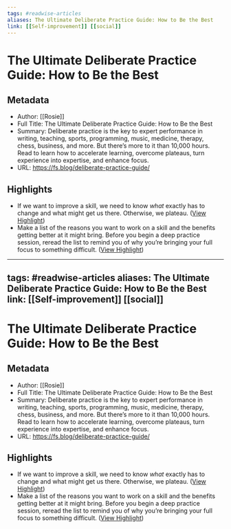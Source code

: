 ```yaml
---
tags: #readwise-articles
aliases: The Ultimate Deliberate Practice Guide: How to Be the Best
link: [[Self-improvement]] [[social]]
---
```

# The Ultimate Deliberate Practice Guide: How to Be the Best

## Metadata
- Author: [[Rosie]]
- Full Title: The Ultimate Deliberate Practice Guide: How to Be the Best
- Summary: Deliberate practice is the key to expert performance in writing, teaching, sports, programming, music, medicine, therapy, chess, business, and more. But there’s more to it than 10,000 hours. Read to learn how to accelerate learning, overcome plateaus, turn experience into expertise, and enhance focus.
- URL: https://fs.blog/deliberate-practice-guide/

## Highlights
- If we want to improve a skill, we need to know *what* exactly has to change and what might get us there. Otherwise, we plateau. ([View Highlight](https://read.readwise.io/read/01h5rphqtqmt7c6am78habtbf5))
- Make a list of the reasons you want to work on a skill and the benefits getting better at it might bring. Before you begin a deep practice session, reread the list to remind you of why you’re bringing your full focus to something difficult. ([View Highlight](https://read.readwise.io/read/01h9fafgqgwkejkyn68raq46at))
---
tags: #readwise-articles
aliases: The Ultimate Deliberate Practice Guide: How to Be the Best
link: [[Self-improvement]] [[social]]
---
# The Ultimate Deliberate Practice Guide: How to Be the Best

## Metadata
- Author: [[Rosie]]
- Full Title: The Ultimate Deliberate Practice Guide: How to Be the Best
- Summary: Deliberate practice is the key to expert performance in writing, teaching, sports, programming, music, medicine, therapy, chess, business, and more. But there’s more to it than 10,000 hours. Read to learn how to accelerate learning, overcome plateaus, turn experience into expertise, and enhance focus.
- URL: https://fs.blog/deliberate-practice-guide/

## Highlights
- If we want to improve a skill, we need to know *what* exactly has to change and what might get us there. Otherwise, we plateau. ([View Highlight](https://read.readwise.io/read/01h5rphqtqmt7c6am78habtbf5))
- Make a list of the reasons you want to work on a skill and the benefits getting better at it might bring. Before you begin a deep practice session, reread the list to remind you of why you’re bringing your full focus to something difficult. ([View Highlight](https://read.readwise.io/read/01h9fafgqgwkejkyn68raq46at))
